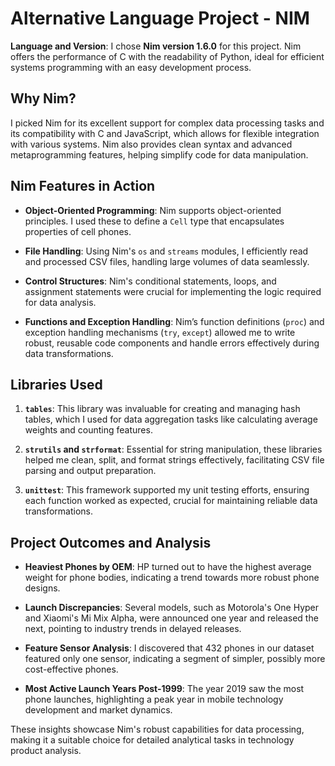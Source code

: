 
# Alternative Language Project - NIM

**Language and Version**: I chose **Nim version 1.6.0** for this project. Nim offers the performance of C with the readability of Python, ideal for efficient systems programming with an easy development process.

## Why Nim?

I picked Nim for its excellent support for complex data processing tasks and its compatibility with C and JavaScript, which allows for flexible integration with various systems. Nim also provides clean syntax and advanced metaprogramming features, helping simplify code for data manipulation.

## Nim Features in Action

- **Object-Oriented Programming**: Nim supports object-oriented principles. I used these to define a `Cell` type that encapsulates properties of cell phones.

- **File Handling**: Using Nim's `os` and `streams` modules, I efficiently read and processed CSV files, handling large volumes of data seamlessly.

- **Control Structures**: Nim's conditional statements, loops, and assignment statements were crucial for implementing the logic required for data analysis.

- **Functions and Exception Handling**: Nim’s function definitions (`proc`) and exception handling mechanisms (`try`, `except`) allowed me to write robust, reusable code components and handle errors effectively during data transformations.

## Libraries Used

1. **`tables`**: This library was invaluable for creating and managing hash tables, which I used for data aggregation tasks like calculating average weights and counting features.

2. **`strutils` and `strformat`**: Essential for string manipulation, these libraries helped me clean, split, and format strings effectively, facilitating CSV file parsing and output preparation.

3. **`unittest`**: This framework supported my unit testing efforts, ensuring each function worked as expected, crucial for maintaining reliable data transformations.

## Project Outcomes and Analysis

- **Heaviest Phones by OEM**: HP turned out to have the highest average weight for phone bodies, indicating a trend towards more robust phone designs.

- **Launch Discrepancies**: Several models, such as Motorola's One Hyper and Xiaomi's Mi Mix Alpha, were announced one year and released the next, pointing to industry trends in delayed releases.

- **Feature Sensor Analysis**: I discovered that 432 phones in our dataset featured only one sensor, indicating a segment of simpler, possibly more cost-effective phones.

- **Most Active Launch Years Post-1999**: The year 2019 saw the most phone launches, highlighting a peak year in mobile technology development and market dynamics.

These insights showcase Nim's robust capabilities for data processing, making it a suitable choice for detailed analytical tasks in technology product analysis.
